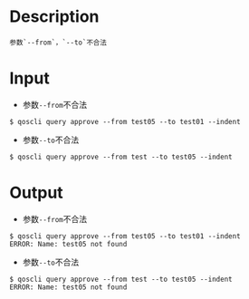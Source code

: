 # Description
```
参数`--from`，`--to`不合法
```
# Input
- 参数`--from`不合法
```
$ qoscli query approve --from test05 --to test01 --indent
```
- 参数`--to`不合法
```
$ qoscli query approve --from test --to test05 --indent
```
# Output
- 参数`--from`不合法
```
$ qoscli query approve --from test05 --to test01 --indent
ERROR: Name: test05 not found
```
- 参数`--to`不合法
```
$ qoscli query approve --from test --to test05 --indent
ERROR: Name: test05 not found
```
